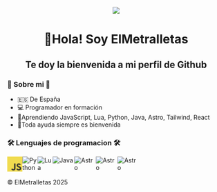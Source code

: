 <div id="encabezado" align="center">
<p>
<img src="https://i.giphy.com/media/v1.Y2lkPTc5MGI3NjExbmE3aHY3Z3g3ZGthYWZ3cm5uMjFqcnNvZ2JwZmcycGo4NXBmbGZ6ZiZlcD12MV9pbnRlcm5hbF9naWZfYnlfaWQmY3Q9Zw/qgQUggAC3Pfv687qPC/giphy.gif" width="200" />
    <h1 align="center">👋Hola! Soy ElMetralletas</h1>
    <h2 align="center">Te doy la bienvenida a mi perfil de Github</h2>
</p>
</div>


### 👤 Sobre mi 👤
- 🇪🇸 De España
- 💻 Programador en formación
- 👤Aprendiendo JavaScript, Lua, Python, Java, Astro, Tailwind, React
- 🍳Toda ayuda siempre es bienvenida


### 🛠 Lenguajes de programacion 🛠

<img align="left" alt="JavaScript" width="35px" src="https://raw.githubusercontent.com/github/explore/80688e429a7d4ef2fca1e82350fe8e3517d3494d/topics/javascript/javascript.png" />
<img align="left" alt="Python" width="35px" src="https://tinkercademy.com/wp-content/uploads/2018/04/python-icon-300x300.png" />
<img align="left" alt="Lua" width="35px" src="https://creazilla-store.fra1.digitaloceanspaces.com/icons/3256782/file-type-lua-icon-sm.png" />
<img align="left" alt="Java" width="50px" src="https://www.channelpartner.es/wp-content/uploads/2021/09/10085_21.jpg.webp" />
<img align="left" alt="Astro" width="50px" src="https://www.svgrepo.com/show/373446/astro.svg" />
<img align="left" alt="Astro" width="50px" src="https://www.svgrepo.com/show/374118/tailwind.svg" />
<img align="left" alt="Astro" width="50px" src="https://static-00.iconduck.com/assets.00/react-icon-512x512-u6e60ayf.png" />

<br>
<br>
<br>
©️ ElMetralletas 2025

